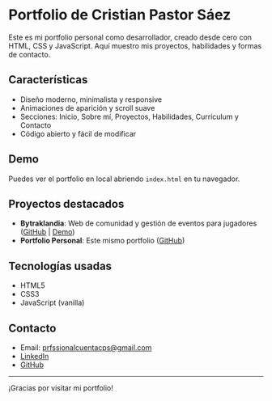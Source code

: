 # Portfolio de Cristian Pastor Sáez

Este es mi portfolio personal como desarrollador, creado desde cero con HTML, CSS y JavaScript. Aquí muestro mis proyectos, habilidades y formas de contacto.

## Características
- Diseño moderno, minimalista y responsive
- Animaciones de aparición y scroll suave
- Secciones: Inicio, Sobre mí, Proyectos, Habilidades, Currículum y Contacto
- Código abierto y fácil de modificar

## Demo
Puedes ver el portfolio en local abriendo `index.html` en tu navegador.

## Proyectos destacados
- **Bytraklandia**: Web de comunidad y gestión de eventos para jugadores ([GitHub](https://github.com/CristianPastorSaez/bytraklandia) | [Demo](https://www.bytraklandia.com/))
- **Portfolio Personal**: Este mismo portfolio ([GitHub](https://github.com/CristianPastorSaez/portfolio))

## Tecnologías usadas
- HTML5
- CSS3
- JavaScript (vanilla)

## Contacto
- Email: prfssionalcuentacps@gmail.com
- [LinkedIn](https://www.linkedin.com/in/cristian-pastor-sáez)
- [GitHub](https://github.com/CristianPastorSaez)

---

¡Gracias por visitar mi portfolio!
